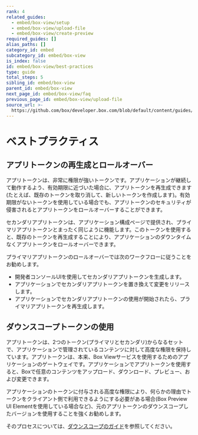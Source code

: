 ```yaml
---
rank: 4
related_guides:
  - embed/box-view/setup
  - embed/box-view/upload-file
  - embed/box-view/create-preview
required_guides: []
alias_paths: []
category_id: embed
subcategory_id: embed/box-view
is_index: false
id: embed/box-view/best-practices
type: guide
total_steps: 5
sibling_id: embed/box-view
parent_id: embed/box-view
next_page_id: embed/box-view/faq
previous_page_id: embed/box-view/upload-file
source_url: >-
  https://github.com/box/developer.box.com/blob/default/content/guides/embed/box-view/best-practices.md
---
```

# ベストプラクティス

## アプリトークンの再生成とロールオーバー

アプリトークンは、非常に権限が強いトークンです。アプリケーションが継続して動作するよう、有効期限に近づいた場合に、アプリトークンを再生成できます(たとえば、既存のトークンを取り消して、新しいトークンを作成します)。有効期限がないトークンを使用している場合でも、アプリトークンのセキュリティが侵害されるとアプリトークンをロールオーバーすることができます。

セカンダリアプリトークンは、アプリケーション構成ページで提供され、プライマリアプリトークンとまったく同じように機能します。このトークンを使用すると、既存のトークンを再生成することにより、アプリケーションのダウンタイムなくアプリトークンをロールオーバーできます。

プライマリアプリトークンのロールオーバーでは次のワークフローに従うことをお勧めします。

* 開発者コンソールUIを使用してセカンダリアプリトークンを生成します。
* アプリケーションでセカンダリアプリトークンを置き換えて変更をリリースします。
* アプリケーションでセカンダリアプリトークンの使用が開始されたら、プライマリアプリトークンを再生成します。

## ダウンスコープトークンの使用

アプリトークンは、2つのトークン(プライマリとセカンダリ)からなるセットで、アプリケーションで管理されているコンテンツに対して高度な権限を保持しています。アプリトークンは、本来、Box Viewサービスを使用するためのアプリケーションのゲートウェイです。アプリケーションでアプリトークンを使用すると、Boxで任意のコンテンツをアップロード、ダウンロード、プレビュー、および変更できます。

アプリケーションのトークンに付与される高度な権限により、何らかの理由でトークンをクライアント側で利用できるようにする必要がある場合(Box Preview UI Elementを使用している場合など)、元のアプリトークンのダウンスコープしたバージョンを使用することを強くお勧めします。

そのプロセスについては、[ダウンスコープのガイド](guide://authentication/access-tokens/downscope)を参照してください。
